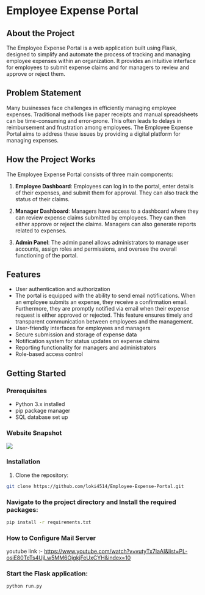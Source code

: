 
# Employee Expense Portal

## About the Project

The Employee Expense Portal is a web application built using Flask, designed to simplify and automate the process of tracking and managing employee expenses within an organization. It provides an intuitive interface for employees to submit expense claims and for managers to review and approve or reject them.

## Problem Statement

Many businesses face challenges in efficiently managing employee expenses. Traditional methods like paper receipts and manual spreadsheets can be time-consuming and error-prone. This often leads to delays in reimbursement and frustration among employees. The Employee Expense Portal aims to address these issues by providing a digital platform for managing expenses.

## How the Project Works

The Employee Expense Portal consists of three main components:

1. **Employee Dashboard**: Employees can log in to the portal, enter details of their expenses, and submit them for approval. They can also track the status of their claims.

2. **Manager Dashboard**: Managers have access to a dashboard where they can review expense claims submitted by employees. They can then either approve or reject the claims. Managers can also generate reports related to expenses.

3. **Admin Panel**: The admin panel allows administrators to manage user accounts, assign roles and permissions, and oversee the overall functioning of the portal.

## Features

- User authentication and authorization
- The portal is equipped with the ability to send email notifications. When an employee submits an expense, they receive a confirmation email. Furthermore, they are promptly notified via email when their expense request is either approved or rejected. This feature ensures timely and transparent communication between employees and the management.
- User-friendly interfaces for employees and managers
- Secure submission and storage of expense data
- Notification system for status updates on expense claims
- Reporting functionality for managers and administrators
- Role-based access control

## Getting Started

### Prerequisites

- Python 3.x installed
- pip package manager
- SQL database set up


### Website Snapshot
<img src="![Screenshot (159)](https://github.com/loki4514/Employee-Expense-Portal/assets/80893814/fe6038e4-8a24-4850-ae62-29e95a98a293)">





### Installation

1. Clone the repository:

```bash
git clone https://github.com/loki4514/Employee-Expense-Portal.git
```

### Navigate to the project directory and Install the required packages:

```bash
pip install -r requirements.txt
```

### How to Configure Mail Server 
youtube link :- https://www.youtube.com/watch?v=vutyTx7IaAI&list=PL-osiE80TeTs4UjLw5MM6OjgkjFeUxCYH&index=10

### Start the Flask application:
```bash
python run.py
```




